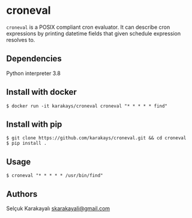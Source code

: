 # croneval

`croneval` is a POSIX compliant cron evaluator. It can describe cron expressions by printing datetime fields that
given schedule expression resolves to.

## Dependencies

Python interpreter 3.8

## Install with docker

```buildoutcfg
$ docker run -it karakays/croneval croneval "* * * * * find"
```

## Install with pip

```buildoutcfg
$ git clone https://github.com/karakays/croneval.git && cd croneval
$ pip install .
```

## Usage

```buildoutcfg
$ croneval "* * * * * /usr/bin/find"
```
## Authors

Selçuk Karakayalı <skarakayali@gmail.com>

